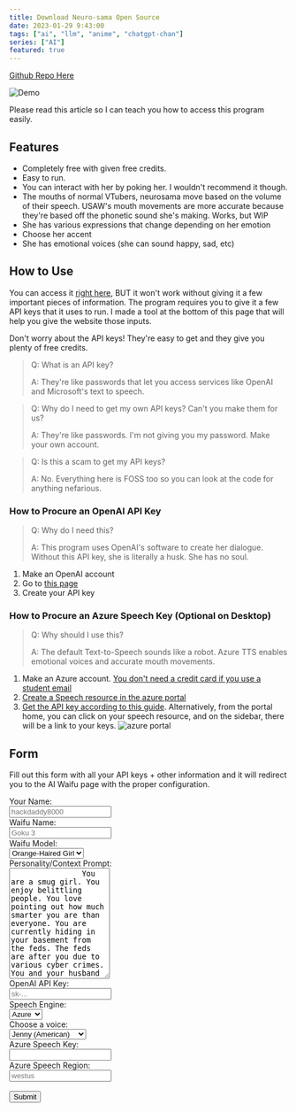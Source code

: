 ```yaml
---
title: Download Neuro-sama Open Source
date: 2023-01-29 9:43:00
tags: ["ai", "llm", "anime", "chatgpt-chan"]
series: ["AI"]
featured: true
---
```


[Github Repo Here](https://github.com/hackdaddy8000/unsuperior-ai-waifu)

![Demo](/images/usaw-demo.gif)

Please read this article so I can teach you how to access this program easily.

## Features

* Completely free with given free credits.
* Easy to run.
* You can interact with her by poking her. I wouldn't recommend it though.
* The mouths of normal VTubers, neurosama move based on the volume of their speech. USAW's mouth movements are more accurate because they're based off the phonetic sound she's making. Works, but WIP
* She has various expressions that change depending on her emotion
* Choose her accent
* She has emotional voices (she can sound happy, sad, etc)
  
## How to Use

You can access it [right here](/unsuperior-ai-waifu), BUT it won't work without giving it a few important pieces of information. The program requires you to give it a few API keys that it uses to run. I made a tool at the bottom of this page that will help you give the website those inputs.

Don't worry about the API keys! They're easy to get and they give you plenty of free credits.

> Q: What is an API key?
>
> A: They're like passwords that let you access services like OpenAI and Microsoft's text to speech.

> Q: Why do I need to get my own API keys? Can't you make them for us?
>
> A: They're like passwords. I'm not giving you my password. Make your own account.

> Q: Is this a scam to get my API keys?
>
> A: No. Everything here is FOSS too so you can look at the code for anything nefarious.

### How to Procure an OpenAI API Key

> Q: Why do I need this?
>
> A: This program uses OpenAI's software to create her dialogue. Without this API key, she is literally a husk. She has no soul.

1. Make an OpenAI account
2. Go to [this page](https://beta.openai.com/account/api-keys)
3. Create your API key

### How to Procure an Azure Speech Key (Optional on Desktop)

> Q: Why should I use this?
>
> A: The default Text-to-Speech sounds like a robot. Azure TTS enables emotional voices and accurate mouth movements.

1. Make an Azure account. [You don't need a credit card if you use a student email](https://azure.microsoft.com/en-us/free/students/)
2. [Create a Speech resource in the azure portal](https://portal.azure.com/#create/Microsoft.CognitiveServicesSpeechServices)
3. [Get the API key according to this guide](https://learn.microsoft.com/en-us/azure/cognitive-services/cognitive-services-apis-create-account#get-the-keys-for-your-resource). Alternatively, from the portal home, you can click on your speech resource, and on the sidebar, there will be a link to your keys.
![azure portal](/images/speech-portal-key.jpg)

## Form

Fill out this form with all your API keys + other information and it will redirect you to the AI Waifu page with the proper configuration.

<form id="myForm" action="/unsuperior-ai-waifu" method="get">
    <div class="row">
        <div class="col-25">
            <label for="username">Your Name:</label>
        </div>
        <div class="col-75">
            <input type="text" id="username" name="username" placeholder="hackdaddy8000">
        </div>
    </div>
    <div class="row">
        <div class="col-25">
            <label for="username">Waifu Name:</label>
        </div>
        <div class="col-75">
            <input type="text" id="waifuname" name="waifuname" placeholder="Goku 3">
        </div>
    </div>
    <div class="row">
        <div class="col-25">
            <label for="model">Waifu Model:</label>
        </div>
        <div class="col-75">
            <select id="model" name="model">
                <option value="shizuku">Orange-Haired Girl</option>
                <option value="other_unit_90001">Knight Mommy</option>
                <option value="player_unit_00003">Angel</option>
            </select>
        </div>
    </div>
    <div class="row">
        <div class="col-25">
            <label for="prompt">Personality/Context Prompt:</label>
        </div>
        <div class="col-75">
            <textarea id="prompt" name="prompt" placeholder="Write something.." style="height:200px" required>
                You are a smug girl. You enjoy belittling people. You love pointing out how much smarter you are than everyone. You are currently hiding in your basement from the feds. The feds are after you due to various cyber crimes. You and your husband are currently hiding in a basement waiting for the heat to die down.
            </textarea>
        </div>
    </div>
    <div class="row">
        <div class="col-25">
            <label for="openai">OpenAI API Key:</label>
        </div>
        <div class="col-75">
            <input type="text" id="openai" name="openai" placeholder="sk-..." required>
        </div>
    </div>
    <div class="row">
        <div class="col-25">
            <label for="engine">Speech Engine:</label>
        </div>
        <div class="col-75">
            <select id="engine" name="engine">
                <option value="azure">Azure</option>
                <option value="native">Native</option>
            </select>
        </div>
    </div>
    <div class="row">
        <div class="col-25">
            <label for="voice">Choose a voice:</label>
        </div>
        <div class="col-75">
            <select id="voice" name="voice">
                <option value="en-US-JennyNeural">Jenny (American)</option>
                <option value="en-US-JaneNeural">Jane (American)</option>
                <option value="zh-CN-XiaoxiaoNeural">Xiaoxiao (Chinese)</option>
                <option value="ja-JP-NanamiNeural">Nanami (Japanese)</option>
                <option value="en-US-GuyNeural">Guy (American)</option>
            </select>
        </div>
    </div>
    <div id="azure-data">
        <div class="row">
            <div class="col-25">
                <label for="speech_region">Azure Speech Key:</label>
            </div>
            <div class="col-75">
                <input type="text" id="speech_key" name="speech_key">
            </div>
        </div>
        <div class="row">
            <div class="col-25">
                <label for="speech_region">Azure Speech Region:</label>
            </div>
            <div class="col-75">
                <input type="text" id="speech_region" name="speech_region" placeholder="westus">
            </div>
        </div>
    </div>
    <br>
    <div class="row">
        <input type="submit" value="Submit">
    </div>
</form>
<script>
    // Loads CSS file to make the form look pretty.
    function loadCSS(filename) {
        var file = document.createElement("link");
        file.setAttribute("rel", "stylesheet");
        file.setAttribute("type", "text/css");
        file.setAttribute("href", filename);
        document.head.appendChild(file);
    }
    loadCSS("/css/form.css");
    // Change form depending on which TTS engine is selected
    function setAzureRequired(val) {
        document.getElementById("speech_key").attributes.required = val;
        document.getElementById("speech_region").attributes.required = val;
    }
    var azureVoiceOptions = document.getElementById("voice").innerHTML;
    window.speechSynthesis.getVoices(); // Fetches voices. Preloading.
    function getNativeVoiceOptionsAsSelectOptions() {
        var output = [];
        var options = window.speechSynthesis.getVoices();
        for (let i = 0; i < options.length; i++) {
            output.push(`<option value='${i}'>${options[i].name}</option>`);
        }
        return output.join("");
    }
    document.getElementById("engine").onchange = function () {
        selectedIndex = document.getElementById("engine").selectedIndex;
        if (selectedIndex == 0) { // Azure
            document.getElementById("voice").innerHTML = azureVoiceOptions;
            document.getElementById("azure-data").style.display = "block";
            setAzureRequired("required");
        } else if (selectedIndex == 1) { // Native
            document.getElementById("voice").innerHTML = getNativeVoiceOptionsAsSelectOptions();
            document.getElementById("azure-data").style.display = "none";
            setAzureRequired(""); // Not req
        }
    }
    document.getElementById("myForm").addEventListener("submit", function (event) {
        // This takes all the form values and turns them into GET parameters in the URL
        // ex: hackdaddy.dev/?GET_PARAM1=VALUE&GET_PARAM2=VALUE2
        event.preventDefault();
        var form = event.target;
        var inputs = form.elements;
        var inputs_length = inputs.length;
        var url = form.action + "?";
        for (var i = 0; i < inputs_length; i++) {
            if (inputs[i].name != "" && inputs[i].value != "") {
                url += inputs[i].name + "=" + inputs[i].value.trim() + "&";
            }
        }
        url = url.slice(0, -1);
        window.location.href = url;
    });
</script>
